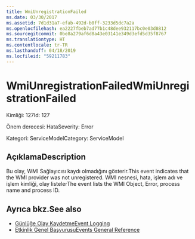 ```yaml
---
title: WmiUnregistrationFailed
ms.date: 03/30/2017
ms.assetid: 7d1d31a7-efab-492d-b0ff-3233d5dc7a2a
ms.openlocfilehash: ea2227fbeb7ad77b1c48dee932117bc0e03d8812
ms.sourcegitcommit: 0be8a279af6d8a43e03141e349d3efd5d35f8767
ms.translationtype: HT
ms.contentlocale: tr-TR
ms.lasthandoff: 04/18/2019
ms.locfileid: "59211783"
---
```

# <a name="wmiunregistrationfailed"></a><span data-ttu-id="bdb79-102">WmiUnregistrationFailed</span><span class="sxs-lookup"><span data-stu-id="bdb79-102">WmiUnregistrationFailed</span></span>
<span data-ttu-id="bdb79-103">Kimliği: 127</span><span class="sxs-lookup"><span data-stu-id="bdb79-103">Id: 127</span></span>  
  
 <span data-ttu-id="bdb79-104">Önem derecesi: Hata</span><span class="sxs-lookup"><span data-stu-id="bdb79-104">Severity: Error</span></span>  
  
 <span data-ttu-id="bdb79-105">Kategori: ServiceModel</span><span class="sxs-lookup"><span data-stu-id="bdb79-105">Category: ServiceModel</span></span>  
  
## <a name="description"></a><span data-ttu-id="bdb79-106">Açıklama</span><span class="sxs-lookup"><span data-stu-id="bdb79-106">Description</span></span>  
 <span data-ttu-id="bdb79-107">Bu olay, WMI Sağlayıcısı kaydı olmadığını gösterir.</span><span class="sxs-lookup"><span data-stu-id="bdb79-107">This event indicates that the WMI provider was not unregistered.</span></span> <span data-ttu-id="bdb79-108">WMI nesnesi, hata, işlem adı ve işlem kimliği, olay listeler</span><span class="sxs-lookup"><span data-stu-id="bdb79-108">The event lists the WMI Object, Error, process name and process ID.</span></span>  
  
## <a name="see-also"></a><span data-ttu-id="bdb79-109">Ayrıca bkz.</span><span class="sxs-lookup"><span data-stu-id="bdb79-109">See also</span></span>

- [<span data-ttu-id="bdb79-110">Günlüğe Olay Kaydetme</span><span class="sxs-lookup"><span data-stu-id="bdb79-110">Event Logging</span></span>](../../../../../docs/framework/wcf/diagnostics/event-logging/index.md)
- [<span data-ttu-id="bdb79-111">Etkinlik Genel Başvurusu</span><span class="sxs-lookup"><span data-stu-id="bdb79-111">Events General Reference</span></span>](../../../../../docs/framework/wcf/diagnostics/event-logging/events-general-reference.md)
